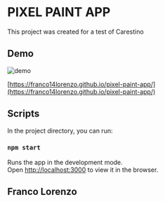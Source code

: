 # PIXEL PAINT APP

This project was created for a test of Carestino

## Demo

![demo](https://i.ibb.co/dJPZDrB/demo-pixel-app-paint.png)

[https://franco14lorenzo.github.io/pixel-paint-app/](https://franco14lorenzo.github.io/pixel-paint-app/)

## Scripts

In the project directory, you can run:

### `npm start`

Runs the app in the development mode.\
Open [http://localhost:3000](http://localhost:3000) to view it in the browser.

## Franco Lorenzo
